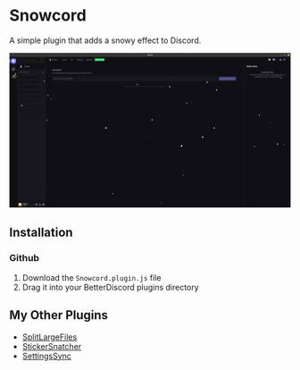 # Snowcord

A simple plugin that adds a snowy effect to Discord.

![Example Homepage](images/Snowcord.png)

## Installation
### Github
1. Download the `Snowcord.plugin.js` file
2. Drag it into your BetterDiscord plugins directory

## My Other Plugins
- [SplitLargeFiles](https://github.com/ImTheSquid/SplitLargeFiles)
- [StickerSnatcher](https://github.com/ImTheSquid/StickerSnatcher)
- [SettingsSync](https://github.com/ImTheSquid/SettingsSync)